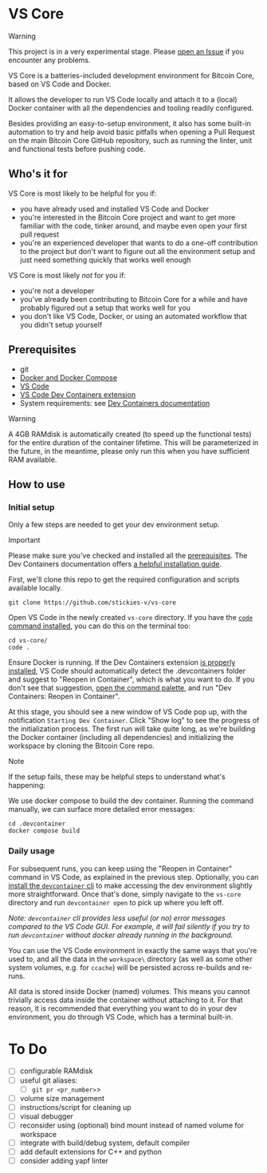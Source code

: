 # VS Core

> [!WARNING]
> This project is in a very experimental stage. Please [open an Issue](https://github.com/stickies-v/vs-core/issues/new/choose) if you encounter any problems.

VS Core is a batteries-included development environment for Bitcoin Core, based on VS Code and Docker.

It allows the developer to run VS Code locally and attach it to a (local) Docker container with all the dependencies and tooling readily configured.

Besides providing an easy-to-setup environment, it also has some built-in automation to try and help avoid basic pitfalls when opening a Pull Request on the main Bitcoin Core GitHub repository, such as running the linter, unit and functional tests before pushing code.

## Who's it for
VS Core is most likely to be helpful for you if:
- you have already used and installed VS Code and Docker
- you're interested in the Bitcoin Core project and want to get more familiar with the code, tinker around, and maybe even open your first pull request
- you're an experienced developer that wants to do a one-off contribution to the project but don't want to figure out all the environment setup and just need something quickly that works well enough

VS Core is most likely *not* for you if:
- you're not a developer
- you've already been contributing to Bitcoin Core for a while and have probably figured out a setup that works well for you
- you don't like VS Code, Docker, or using an automated workflow that you didn't setup yourself

## Prerequisites
- git
- [Docker and Docker Compose](https://docs.docker.com/compose/install/)
- [VS Code](https://code.visualstudio.com/)
- [VS Code Dev Containers extension](https://marketplace.visualstudio.com/items?itemName=ms-vscode-remote.remote-containers)
- System requirements: see [Dev Containers documentation](https://code.visualstudio.com/docs/devcontainers/containers#_system-requirements)

> [!WARNING] 
> A 4GB RAMdisk is automatically created (to speed up the functional tests) for the entire duration of the container lifetime. This will be parameterized in the future, in the meantime, please only run this when you have sufficient RAM available.

## How to use

### Initial setup

Only a few steps are needed to get your dev environment setup. 

> [!IMPORTANT]
> Please make sure you've checked and installed all the [prerequisites](#prerequisites). The Dev Containers documentation offers [a helpful installation guide](https://code.visualstudio.com/docs/devcontainers/containers#_installation).

First, we'll clone this repo to get the required configuration and scripts available locally.

```
git clone https://github.com/stickies-v/vs-core
```

Open VS Code in the newly created `vs-core` directory. If you have the [`code` command installed](https://code.visualstudio.com/docs/setup/mac#_launching-from-the-command-line), you can do this on the terminal too:

```
cd vs-core/
code .
```

Ensure Docker is running. If the Dev Containers extension [is properly installed](#prerequisites), VS Code should automatically detect the .devcontainers folder and suggest to "Reopen in Container", which is what you want to do. If you don't see that suggestion, [open the command palette](https://code.visualstudio.com/docs/getstarted/tips-and-tricks#_command-palette), and run "Dev Containers: Reopen in Container".

At this stage, you should see a new window of VS Code pop up, with the notification `Starting Dev Container`. Click "Show log" to see the progress of the initialization process. The first run will take quite long, as we're building the Docker container (including all dependencies) and initializing the workspace by cloning the Bitcoin Core repo.

> [!NOTE]
> If the setup fails, these may be helpful steps to understand what's happening:
>
> We use docker compose to build the dev container. Running the command manually, we can surface more detailed error messages:
> ```
> cd .devcontainer
> docker compose build
> ```

### Daily usage

For subsequent runs, you can keep using the "Reopen in Container" command in VS Code, as explained in the previous step. Optionally, you can [install the `devcontainer` cli](https://code.visualstudio.com/docs/devcontainers/devcontainer-cli#_installation) to make accessing the dev environment slightly more straightforward. Once that's done, simply navigate to the `vs-core` directory and run `devcontainer open` to pick up where you left off.

*Note: `devcontainer` cli provides less useful (or no) error messages compared to the VS Code GUI. For example, it will fail silently if you try to run `devcontainer` without docker already running in the background.*

You can use the VS Code environment in exactly the same ways that you're used to, and all the data in the `workspace\` directory (as well as some other system volumes, e.g. for `ccache`) will be persisted across re-builds and re-runs. 

All data is stored inside Docker (named) volumes. This means you cannot trivially access data inside the container without attaching to it. For that reason, it is recommended that everything you want to do in your dev environment, you do through VS Code, which has a terminal built-in.


# To Do
- [ ] configurable RAMdisk
- [ ] useful git aliases:
  - [ ] `git pr <pr_number>`>
- [ ] volume size management
- [ ] instructions/script for cleaning up
- [ ] visual debugger
- [ ] reconsider using (optional) bind mount instead of named volume for workspace
- [ ] integrate with build/debug system, default compiler
- [ ] add default extensions for C++ and python
- [ ] consider adding yapf linter